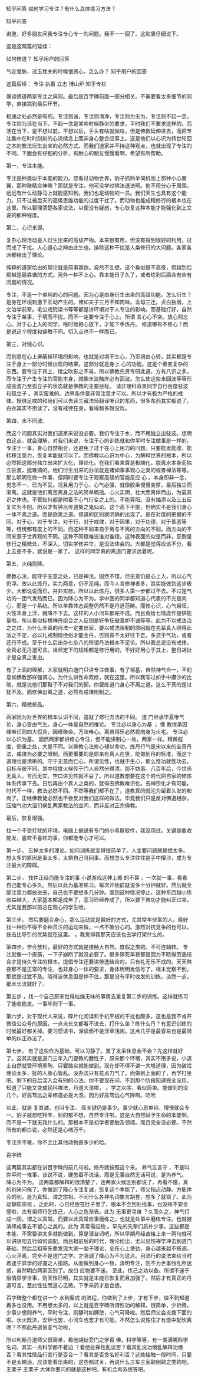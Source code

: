  
 知乎问答 如何学习专注？有什么具体练习方法？ 
 
 
 
 
 
 知乎问答 
 
 

 

 谢邀，好多朋友问我专注专心专一的问题。我不一一回了。这贴里仔细说下。

 这是这两篇的延续：

 如何修道？ 知乎用户的回答 

 气走督脉，过玉枕关的时候很恶心，怎么办？ 知乎用户的回答 

 

 这篇后续： 专注 执着 立志 博山炉 知乎专栏 

 

 兼谈佛道两家专注之异同。最后是百字碑前面一部分相关。不需要看太多细节的同学，直接跳到最后环节。

 

 相通之处必然是有的。专注则诚，专注则清净，专注则为无为，专注则不起一念，专注则为活在当下。不起一念是某些时候静坐的要求，平时我们不要求这样的。而活在当下，是不想以前，不想以后，手头有啥就做啥，但是佛教延伸进去，而把专注集中在时时刻刻的心流续念上而非身心整合应事上。这是他们以心识为转世轮回之本的教法衍生出来的必然方式。而我们道家并不持这种观点，也就出现了专注的不同。下面会有仔细的分析，有耐心的朋友慢慢看啊，希望有所帮助。 

 

 第一，专注本能。 

 专注是种类似于本能的能力。您看过动物世界，豹子抓羚羊伺机而上那种小心翼翼，那种聚精会神嘛？那就是专注。他可没学过佛法道法啊。他不用分心于周围，远远有什么动静马上就能感知到。我们也是动物的一员。我们天生也具有这个能力。只不过被后天的高级思维功能的过度干扰了。而动物也能成精修行的根本也在这里。所以要理清楚各家说法，以便没有疑惑，专心恢复这种本能才能强化到上文说的那种程度。

 

 第二，心识来源。 

 复杂心理活动是人衍生出来的高级产物。本来很有用，但没有得到很好的利用，过而成了干扰。人心道心之辨由此生也。排除这种干扰是人类修行的大问题。各家各派都给出了理论。

 

 纯粹的道家给出的理论就是简事寡欲。自然不乱想。这个看似很不高级，但越到后期越是最靠谱的方式。另外一种不上心。靠本能日子久了，或者练到后面会有些有问题的情况。

 

 专注，不是一个单纯的心的问题。因为心是由身衍生出来的高级功能。怎么衍生？是身在环境刺激下互动产生的。诸如夫子三月不知肉味。孟母三迁。贞白独居。上文治学前辈。毛公戏院读书等等都是讲环境对于人专注的影响。而基础打好，自然专注于某事，于境而不扰。而不一定要专注于心上。所谓 言心心不空。放心则忘心。对于心上入的同学，啥时候把心放下，才能下手炼丹。 修道哪有不修心？而是说这个程度和佛教不同。切入点也不一样而已。

 

 第三，对境心识。 

 而刻意在心上屏蔽掉环境的影响，也就是对境不生心，乃至境由心转，其实都是专注于身上一部分时候出现的结果。这部分就是身上 心的功能。这是个善变复杂的东西。要专注于其上，缕尘吹影之不易，所以佛教先贤专研此道，方有八识之多。而专注于产生专注的官能本身，就像水波触岸必有回波。怎么使这些来回波等等形成驻波乃至孤立子的状态就是佛教的主要目标。 请非理科背景同学自行百度驻波和孤立子 。其实蛮难的。边界条件要非常注意才可以。所以才有极为严格的戒律。授俱足戒的和尚们可以去读三藏法师翻译唯识的东西，很多东西其实都说了。白衣其实不用读了，没有戒律在身，看得越多越没戏。

 

 第四，水不同波。 

 而这个问题其实对我们道家来说没必要。我们专注于水，而不用独立出驻波。想明白这点，就会理解，对我们来说，专注于心的训练就和你平时专注做事是一样的。专注于一事，身心自然相合，还避免了过于在心上用力的问题。只要能发能收，能转移注意力，恢复本能就可以了。而佛教以心识为中心，为解释世界的根本，所以必然把这部分独立出来扩大化，理论化。在我们看来算是极端化。脱离水本身而独立驻波，挺难搞的。他们衍生出来的办法就是诸如事事观心之类的或者禅法等等。那么明明在做一件事，但同时要专注于观察高级的官能反应 心 。本身即非一念，觉念不一，已为不妥。况且用力于心，心气必强，就像胶条慢慢变厚，最后独立而渐离。这就是他们离苦离身之法的简单概括。心火实阴，壮大而离体而出，为载其识之体也。不管如何都是附着于心气衍变之上的。不能算阳。没有抽添以及三五反复实为不阳。所以才有钟吕传道集之鬼仙论。这个高下不提，但确实不是我们身心一体不离之道。而是欲离之道。佛道的区别就明确的出现了。是在对度的把握的不同。对于心，对于专注，对于行，对于戒律，对于因果，对于功德，对于善恶等等，统统都有度上的不同。而这种不同来自于离与不离的方向的不同，而方向的不同来源于世界观的不同。这种不同很难说谁对谁错。这种表面的似是而非，反倒是修行之精微处，不深入，切实学修并举，是没法体会的。大都是觉得应该不分，看上去差不多，就说是一家了。 这样的同学真的离道门要求远着呢。

 

 第五，火纯则降。 

 佛教心法，能守于无意之处，已是禅法。固然不错，但无意仍是心上入，所以心气仍浮。故以此炼丹，实为两意，仍不足纯。而今人言修禅者多，其实能做到这步极少。大都说说而已，并非实修。所以以此炼丹，很多人第一步都过不去。不过是气功的一团气发热而已。因为降心为不为。学中医的同学都知道心代表的不光是肉心，而是一个系统。所以单靠体态调整仍然不是丹道范畴。而修心识，心气易旺，火性本身上浮，就降不下去。这样的人小河车都完不成。而且竟给七情造作提供能量啦。所以看似标榜禅丹组合之人反倒是好争狂傲善妒不诚等等，此为不以戒法治之之过。为什么全真的丹法一定要出家，要以戒法限制的原因就在先辈真人晓得此法之不足，必以礼戒制情绝俗才能金丹，否则真不太好往下走。多流于气功，或者还丹不成。至于什么后出杂七杂八的所谓丹法根本不足论。所以我总说没有戒律，全真必无丹道可言。祖师定下的规矩都是修行用的，不好好用心于其上，整日胡扯才是全真之害虫。

 

 有了上面的理解，大家就明白道门只讲专注做事，有了根基，自然神气合一，不刻意如佛教那样强调心。为什么讲性命双修，就在这里。所以我写过如手中攥沙的比喻，就是说他们那鞋子不对我们的脚。你要练道门身心不离之道。这么干真的是过犹不及。而修佛出离之道，必然有戒律附制之。

 

 第六，精微析品。 

 两家因为对世界的根本认识不同，造就了修行方法的不同。 道 门继承华夏唯气论，身心皆由气生。身心一体是自然的推论。 专注必以身心为基 ； 佛 教继承因缘唯识则四大假合，因缘聚会。万法唯心。离苦得乐必然视肉身为火宅。 专注必以心识为基。 固然两家都讲修心专注，但不能讲制心一处，两家一样。精微程度，侧重之处，大是不同。以佛教心法修心辅以命功，炼丹行气是宋以来的全真丹法，戒律为必要之限制。而更重要的是原来有真人在世，能做到丹的标准，而这个道理也是清晰的。守于无意而亡心，所谓见性，也就不生心，那么性功就性功去。目标与彼不同，其中程度火候传于门人自然分得清。那不妨事。八百年后，今世尚无真人。言而无实。空口讲见性就不妥了。所以道教想要在这个时代把自家的修炼体系传承下去。日后再出个真人之类的，就得去佛教唯识化。去禅宗化才有可能。时代不一样，教法必然不同。不然等我们都不在了，道教真的就沦为留着头发的和尚了。正经佛教徒必然也不会反对我们这样的做法。毕竟我们只是反对佛道相杂，压缩气功大湿们祸乱两家教法的空间，而非反对正宗佛教。

 

 最后，恢复增强。 

 找一个不受打扰的环境，电脑上据说有专门的小黑屋软件，我没用过。关键是能收能发，喜欢不喜欢的事，你都能专心才可以。

 

 第一步， 忘掉太多的理论。如何训练就变得很简单了。人主要问题就是想太多。想太多的原因是事太多，太把自己当回事。而想怎么专注往往是手中攥沙，成为专注最大的障碍。

 

 第二步， 找件正经而能专注的事 小说游戏这种上瘾 的不算 。一次就一事，看看自己能专心多久。然后以此为基准练习。每次开始前就说多十分钟就好。然后就全部注意力都放进去，自己也不要想多几分钟。直到这种情况停止。这种东西越小练收益越大，大家基本都是成年了，恶习已经养成了，所以要下苦功才能纠正过来，尤其是我那以前总在观心的学生哈。 

 

 第三步， 然后要磨合身心，那么运动就是最好的方式，尤其常年伏案的人。最好找一种你不得不全神贯注的运动来做，一点不敢分心的。激烈对抗竞争的也可以。技击比导引的优势就在这里。 。我觉得我那天应该也去学打架什么的。 

 

 第四步，学会放松，最好的方式就是接触大自然。度假之类的。不可连轴转。 专注就像一个皮筋，一下子崩断了就没必要了。很多猝死早衰都是因为不晓得劳逸结合才是持久专注的根本。提倡专注还要讲劳逸结合的，只有礼无乐不成的。天天熬夜那不是正常的专注，也非身心一体的要求，身体明明发信号了，根本觉察不到，那就是过犹不及。晓得该休息但是停不住，那是没有平时收发的训练，淡然一点，细水长流就好了。

 

 第五步 ，找一个自己原来觉得枯燥无味的事情去重复第二步的训练。这样就练习了能收能发。一事毕则下一事。

 

 第六步，对于现代人来说，碎片化阅读和手机平板的干扰也颇多，这也是我不肯开微信公众号的原因。一点点长文都看不进去，打什么坐？练什么丹？有意识训练的时候最好都关掉。要习惯读书，深读而不是浮草浅阅。这点几乎是最容易也是最简单的纠正办法了。 

 

 第七步， 有了这些作为基础，可以习静了。累了发呆休息会不会？先这样就好了。这其实就是道门三年入门要教的磨性子，原来那个环境，其实不用多说，小道士自然就受环境熏陶，只要踏实就能做到。现在却不得不讲一大堆道理，因为破烂理论太多，扰的人身心皆乱。没办法只有花点力气了。而做到上面的了，再学打坐吧。剩下的日后深入会有别的心法。你不要现在问，不到那个阶段知道完全没用。知道了只能又变成民科禅法，丹道大湿啦， 。学之以序，看似简单。能做到的没几个。好高骛远之辈修道必是大湿。因为好高骛远心气降啊。哈哈

 

 以此，就是 复其诚。也叫专注。 而关键仍是事少。事少就心思单纯，慢慢就会专一。豹子就想吃羚羊，别的都不想，自然专注啦。这是大自然赋予生命的本能啊。而不是一下就无我什么的。那根本不是初学者要触及领域。而且完全没必要。不然所有的都白说，必然还是心绪万千。

 

 专注并不难，你不会比其他动物差多少的哈。 

 

 百字碑 

 这两篇其实都在讲百字碑的前几句啦。修丹就按照这个来。 养气忘言守 ，不是叫你平时一堆事，该说不说，硬憋着不说话，而是无事自然无话可说，是为养气。 降心为不为。 这两篇都解释的很清楚了，连两家火候区别都说了，再看不懂，真的别来问俺了。你做到了降心专注复诚，恢复这个本能了，师父指点动静。方能体会的到，是为真知。谓之宗祖。不同什么各种名词象言胡套，想多了就错了。此为 动静知宗祖 。之此时，心已经放在肚子里了，根本不会到处找事，也没啥不安全感啦，古有祖师行乞炼己，人心之危渐去。此为 无事更寻谁 ？久而久之，神气打成一团。谓之以真常。而要以此真常应事磨练之。也就是处事中磨练专注。也就被演绎成事去不留心之类的。此为 真常需应物 。早先的先辈们质朴少事，这些都是本能，不需要讲太多就能做到。算是潜台词吧，所以早期丹经直接上来一两句就可以讲阴阳五行如何调配。而吕祖前后的时代，理论纷出，尤以见性禅学冲击到道门基础，然后吕祖等先辈发现大家一脑子理论，全在心上使劲，身心越来越不搭调，心火浮离，完全不是道门之学。才强调了降心为不为这点。用流行的说法来给当时着迷于异学的好道之人指路。从而做到身心一致，清明专注，则不为世事纷乱所迷惑，自然明白两家区别了。故曰 应物要不迷。 至此，炼己之功以备。所谓不迷于俗情异学世事，则天性已明，其实就是本能已恢复而且加强了。然后才有真正的丹道可言。至此性住而道心见微。下手采药才是合适。

 

 百字碑整个都在讲一个 水到渠成 的流程，你做到了上步，才有下步，做不到知道再多也没用。不用想太多的，以上就是百字碑所谓性功的解释。很简单，少折腾，少事少想则养气，平时专注，则静时如膊使，心气可降啦。然后师父会点拨下面的啦。水火既济，安炉也罢，小河车也罢才有可能。不然怎么说性住才有壶中配坎离呢？不照此丹道皆变气功啦， 

 

 所以判断丹道师父很简单，看他胡扯旁门之学否 佛，科学等等，有一类满嘴科学名词，其实一点科学都不着边 ？看他扯禅性乱谈否？看其乱说功境乱解释功境否？看其性情品行言行是否合一？看其是否贪名好利否？这些接触一段时间，只要不是太糊涂，应该能看出来的，这些都过关，再说什么三车三家颠倒颠之类的吧。 王栗子 王栗子 大体你要问的就是这种吧。有机会再系统答吧。 